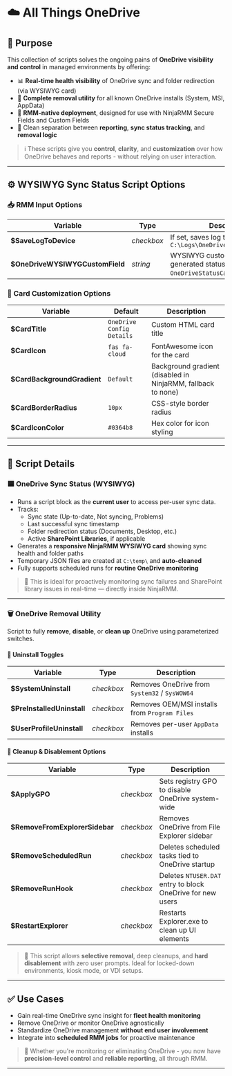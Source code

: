 # ☁️ All Things OneDrive

## 🧠 Purpose

This collection of scripts solves the ongoing pains of **OneDrive visibility and control** in managed environments by offering:

- 📊 **Real-time health visibility** of OneDrive sync and folder redirection (via WYSIWYG card)
- 🧹 **Complete removal utility** for all known OneDrive installs (System, MSI, AppData)
- 🔐 **RMM-native deployment**, designed for use with NinjaRMM Secure Fields and Custom Fields
- 🧰 Clean separation between **reporting**, **sync status tracking**, and **removal logic**

> ℹ️ These scripts give you **control**, **clarity**, and **customization** over how OneDrive behaves and reports - without relying on user interaction.

---

## ⚙️ WYSIWYG Sync Status Script Options

### 📥 RMM Input Options

| **Variable**                    | **Type**   | **Description**                                                                   |
|---------------------------------|------------|-----------------------------------------------------------------------------------|
| **$SaveLogToDevice**            | *checkbox* | If set, saves log to `C:\Logs\OneDrive\OneDriveInfo.log`                          |
| **$OneDriveWYSIWYGCustomField** | *string*   | WYSIWYG custom field for the generated status card (default: `OneDriveStatusCard`)|

### 🎨 Card Customization Options

| **Variable**                | **Default**               | **Description**                                                |
|-----------------------------|---------------------------|----------------------------------------------------------------|
| **$CardTitle**              | `OneDrive Config Details` | Custom HTML card title                                         |
| **$CardIcon**               | `fas fa-cloud`            | FontAwesome icon for the card                                  |
| **$CardBackgroundGradient** | `Default`                 | Background gradient (disabled in NinjaRMM, fallback to none)   |
| **$CardBorderRadius**       | `10px`                    | CSS-style border radius                                        |
| **$CardIconColor**          | `#0364b8`                 | Hex color for icon styling                                     |

---

## 🧾 Script Details

### 🟦 OneDrive Sync Status (WYSIWYG)

- Runs a script block as the **current user** to access per-user sync data.
- Tracks:
  - Sync state (Up-to-date, Not syncing, Problems)
  - Last successful sync timestamp
  - Folder redirection status (Documents, Desktop, etc.)
  - Active **SharePoint Libraries**, if applicable
- Generates a **responsive NinjaRMM WYSIWYG card** showing sync health and folder paths
- Temporary JSON files are created at `C:\temp\` and **auto-cleaned**
- Fully supports scheduled runs for **routine OneDrive monitoring**

> 🔎 This is ideal for proactively monitoring sync failures and SharePoint library issues in real-time — directly inside NinjaRMM.

---

### 🗑️ OneDrive Removal Utility

Script to fully **remove**, **disable**, or **clean up** OneDrive using parameterized switches.

#### 🔧 Uninstall Toggles

| **Variable**              | **Type**    | **Description**                                                  |
|---------------------------|-------------|------------------------------------------------------------------|
| **$SystemUninstall**      | *checkbox*  | Removes OneDrive from `System32` / `SysWOW64`                    |
| **$PreInstalledUninstall**| *checkbox*  | Removes OEM/MSI installs from `Program Files`                    |
| **$UserProfileUninstall** | *checkbox*  | Removes per-user `AppData` installs                              |

#### 🚫 Cleanup & Disablement Options

| **Variable**                     | **Type**    | **Description**                                                 |
|----------------------------------|-------------|-----------------------------------------------------------------|
| **$ApplyGPO**                    | *checkbox*  | Sets registry GPO to disable OneDrive system-wide               |
| **$RemoveFromExplorerSidebar**   | *checkbox*  | Removes OneDrive from File Explorer sidebar                     |
| **$RemoveScheduledRun**          | *checkbox*  | Deletes scheduled tasks tied to OneDrive startup                |
| **$RemoveRunHook**               | *checkbox*  | Deletes `NTUSER.DAT` entry to block OneDrive for new users      |
| **$RestartExplorer**             | *checkbox*  | Restarts Explorer.exe to clean up UI elements                   |

> 🧼 This script allows **selective removal**, deep cleanups, and **hard disablement** with zero user prompts. Ideal for locked-down environments, kiosk mode, or VDI setups.

---

## ✅ Use Cases

- Gain real-time OneDrive sync insight for **fleet health monitoring**
- Remove OneDrive or monitor OneDrive agnostically
- Standardize OneDrive management **without end user involvement**
- Integrate into **scheduled RMM jobs** for proactive maintenance

> 🎯 Whether you're monitoring or eliminating OneDrive - you now have **precision-level control** and **reliable reporting**, all through RMM.

---